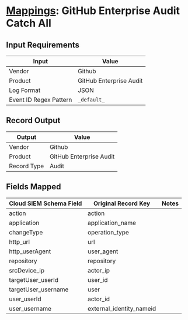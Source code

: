 # [Mappings](README.md): GitHub Enterprise Audit Catch All

## Input Requirements

|Input|Value|
|-----|-----|
|Vendor|Github|
|Product|GitHub Enterprise Audit|
|Log Format|JSON|
|Event ID Regex Pattern|`_default_`|

## Record Output

|Output|Value|
|------|-----|
|Vendor|Github|
|Product|GitHub Enterprise Audit|
|Record Type|Audit|

## Fields Mapped

|Cloud SIEM Schema Field|Original Record Key|Notes|
|-----------------------|-------------------|-----|
|action|action||
|application|application_name||
|changeType|operation_type||
|http_url|url||
|http_userAgent|user_agent||
|repository|repository||
|srcDevice_ip|actor_ip||
|targetUser_userId|user_id||
|targetUser_username|user||
|user_userId|actor_id||
|user_username|external_identity_nameid||

